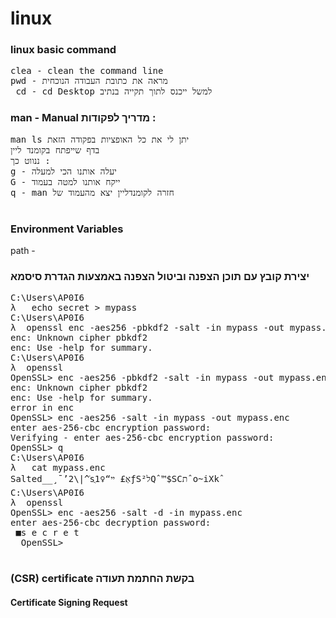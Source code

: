 # linux
<h3>linux basic command </h3>
<pre>
clea - clean the command line
pwd - מראה את כתובת העבודה הנוכחית 
 cd - cd Desktop למשל ייכנס לתוך תקייה בנתיב 
</pre>


<h3>   man - Manual מדריך לפקודות  : </h3>
<pre>
man ls יתן לי את כל האופציות בפקודה הזאת 
בדף שייפתח בקומנד ליין 
ננווט כך : 
g - יעלה אותנו הכי למעלה 
G - ייקח אותנו למטה בעמוד 
q - man חזרה לקומנדליין יצא מהעמוד של 

</pre>

<h3>  Environment Variables </h3>
path - 



<h3>  יצירת קובץ עם תוכן הצפנה וביטול הצפנה באמצעות הגדרת סיסמא  </h3>
<!-- https://www.golinuxcloud.com/generate-self-signed-certificate-openssl/  -->
<pre>
C:\Users\AP0I6
λ   echo secret > mypass
C:\Users\AP0I6
λ  openssl enc -aes256 -pbkdf2 -salt -in mypass -out mypass.enc
enc: Unknown cipher pbkdf2
enc: Use -help for summary.
C:\Users\AP0I6
λ  openssl
OpenSSL> enc -aes256 -pbkdf2 -salt -in mypass -out mypass.enc
enc: Unknown cipher pbkdf2
enc: Use -help for summary.
error in enc
OpenSSL> enc -aes256 -salt -in mypass -out mypass.enc
enter aes-256-cbc encryption password:
Verifying - enter aes-256-cbc encryption password:
OpenSSL> q
C:\Users\AP0I6
λ   cat mypass.enc
Salted__¸¯’2\|^ֿsֻאְ£ ײ“♀1‏ƒSל²Qˆ™$SCתˆo~iXkˆ
C:\Users\AP0I6
λ  openssl
OpenSSL> enc -aes256 -salt -d -in mypass.enc
enter aes-256-cbc decryption password:
 ■s e c r e t
  OpenSSL>
 </pre>
 
<h3>  (CSR) certificate בקשת החתמת תעודה </h3> 
<h4>  Certificate Signing Request </h4>

 <pre>
 
 </pre>
